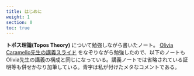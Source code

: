 ```yaml
---
title: はじめに
weight: 1
section: 0
toc: true
---
```


**トポス理論(Topos Theory)** について勉強しながら書いたノート。
[Olivia Caramello先生の講義スライド](https://www.oliviacaramello.com/Teaching/Teaching.htm) をなぞりながら勉強したので、以下のノートもOlivia先生の講義の構成と同じになっている。講義ノートでは省略されている証明等も併せかなり加筆している。青字は私が付けたメタなコメントである。
